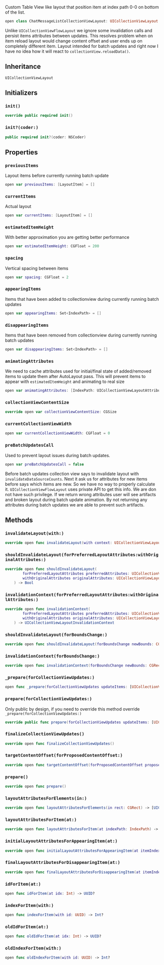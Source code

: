 
Custom Table View like layout that position item at index path 0-0 on bottom of the list.

``` swift
open class ChatMessageListCollectionViewLayout: UICollectionViewLayout 
```

Unlike `UICollectionViewFlowLayout` we ignore some invalidation calls and persist items attributes between updates.
This resolves problem when on item reload layout would change content offset and user ends up on completely different item.
Layout intended for batch updates and right now I have no idea how it will react to `collectionView.reloadData()`.

## Inheritance

`UICollectionViewLayout`

## Initializers

### `init()`

``` swift
override public required init() 
```

### `init?(coder:)`

``` swift
public required init?(coder: NSCoder) 
```

## Properties

### `previousItems`

Layout items before currently running batch update

``` swift
open var previousItems: [LayoutItem] = []
```

### `currentItems`

Actual layout

``` swift
open var currentItems: [LayoutItem] = []
```

### `estimatedItemHeight`

With better approximation you are getting better performance

``` swift
open var estimatedItemHeight: CGFloat = 200
```

### `spacing`

Vertical spacing between items

``` swift
open var spacing: CGFloat = 2
```

### `appearingItems`

Items that have been added to collectionview during currently running batch updates

``` swift
open var appearingItems: Set<IndexPath> = []
```

### `disappearingItems`

Items that have been removed from collectionview during currently running batch updates

``` swift
open var disappearingItems: Set<IndexPath> = []
```

### `animatingAttributes`

We need to cache attributes used for initial/final state of added/removed items to update them after AutoLayout pass.
This will prevent items to appear with `estimatedItemHeight` and animating to real size

``` swift
open var animatingAttributes: [IndexPath: UICollectionViewLayoutAttributes] = [:]
```

### `collectionViewContentSize`

``` swift
override open var collectionViewContentSize: CGSize 
```

### `currentCollectionViewWidth`

``` swift
open var currentCollectionViewWidth: CGFloat = 0
```

### `preBatchUpdatesCall`

Used to prevent layout issues during batch updates.

``` swift
open var preBatchUpdatesCall = false
```

Before batch updates collection view says to invalidate layout with `invalidateDataSourceCounts`.
Next it ask us for attributes for new items before says which items are new. So we have no way to properly calculate it.
`UICollectionViewFlowLayout` uses private API to get this info. We are don not have such privilege.
If we return wrong attributes user will see artifacts and broken layout during batch update animation.
By not returning any attributes during batch updates we are able to prevent such artifacts.

## Methods

### `invalidateLayout(with:)`

``` swift
override open func invalidateLayout(with context: UICollectionViewLayoutInvalidationContext) 
```

### `shouldInvalidateLayout(forPreferredLayoutAttributes:withOriginalAttributes:)`

``` swift
override open func shouldInvalidateLayout(
        forPreferredLayoutAttributes preferredAttributes: UICollectionViewLayoutAttributes,
        withOriginalAttributes originalAttributes: UICollectionViewLayoutAttributes
    ) -> Bool 
```

### `invalidationContext(forPreferredLayoutAttributes:withOriginalAttributes:)`

``` swift
override open func invalidationContext(
        forPreferredLayoutAttributes preferredAttributes: UICollectionViewLayoutAttributes,
        withOriginalAttributes originalAttributes: UICollectionViewLayoutAttributes
    ) -> UICollectionViewLayoutInvalidationContext 
```

### `shouldInvalidateLayout(forBoundsChange:)`

``` swift
override open func shouldInvalidateLayout(forBoundsChange newBounds: CGRect) -> Bool 
```

### `invalidationContext(forBoundsChange:)`

``` swift
override open func invalidationContext(forBoundsChange newBounds: CGRect) -> UICollectionViewLayoutInvalidationContext 
```

### `_prepare(forCollectionViewUpdates:)`

``` swift
open func _prepare(forCollectionViewUpdates updateItems: [UICollectionViewUpdateItem]) 
```

### `prepare(forCollectionViewUpdates:)`

Only public by design, if you need to override this method override `_prepare(forCollectionViewUpdates:​)`

``` swift
override public func prepare(forCollectionViewUpdates updateItems: [UICollectionViewUpdateItem]) 
```

### `finalizeCollectionViewUpdates()`

``` swift
override open func finalizeCollectionViewUpdates() 
```

### `targetContentOffset(forProposedContentOffset:)`

``` swift
override open func targetContentOffset(forProposedContentOffset proposedContentOffset: CGPoint) -> CGPoint 
```

### `prepare()`

``` swift
override open func prepare() 
```

### `layoutAttributesForElements(in:)`

``` swift
override open func layoutAttributesForElements(in rect: CGRect) -> [UICollectionViewLayoutAttributes]? 
```

### `layoutAttributesForItem(at:)`

``` swift
override open func layoutAttributesForItem(at indexPath: IndexPath) -> UICollectionViewLayoutAttributes? 
```

### `initialLayoutAttributesForAppearingItem(at:)`

``` swift
override open func initialLayoutAttributesForAppearingItem(at itemIndexPath: IndexPath) -> UICollectionViewLayoutAttributes? 
```

### `finalLayoutAttributesForDisappearingItem(at:)`

``` swift
override open func finalLayoutAttributesForDisappearingItem(at itemIndexPath: IndexPath) -> UICollectionViewLayoutAttributes? 
```

### `idForItem(at:)`

``` swift
open func idForItem(at idx: Int) -> UUID? 
```

### `indexForItem(with:)`

``` swift
open func indexForItem(with id: UUID) -> Int? 
```

### `oldIdForItem(at:)`

``` swift
open func oldIdForItem(at idx: Int) -> UUID? 
```

### `oldIndexForItem(with:)`

``` swift
open func oldIndexForItem(with id: UUID) -> Int? 
```
